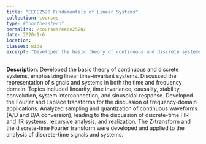 ```yaml
---
title: "EECE2520 Fundamentals of Linear Systems"
collection: courses
type: #"northeastern"
permalink: /courses/eece2520/ 
date: 2020-1-6
location: 
classes: wide
excerpt: "Developed the basic theory of continuous and discrete systems, emphasizing linear time-invariant systems."
---
```


**Description**: Developed the basic theory of continuous and discrete systems, emphasizing linear time-invariant systems. Discussed the representation of signals and systems in both the time and frequency domain. Topics included linearity, time invariance, causality, stability, convolution, system interconnection, and sinusoidal response. Developed the Fourier and Laplace transforms for the discussion of frequency-domain applications. Analyzed sampling and quantization of continuous waveforms (A/D and D/A conversion), leading to the discussion of discrete-time FIR and IIR systems, recursive analysis, and realization. The Z-transform and the discrete-time Fourier transform were developed and applied to the analysis of discrete-time signals and systems.